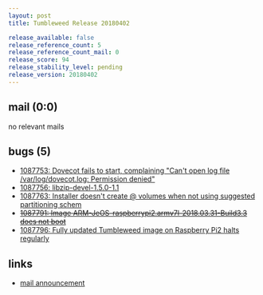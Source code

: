 ```yaml
---
layout: post
title: Tumbleweed Release 20180402

release_available: false
release_reference_count: 5
release_reference_count_mail: 0
release_score: 94
release_stability_level: pending
release_version: 20180402
---
```


## mail (0:0)

no relevant mails

## bugs (5)

<!--more-->

- [1087753: Dovecot fails to start, complaining "Can't open log file /var/log/dovecot.log: Permission denied"](https://bugzilla.opensuse.org/show_bug.cgi?id=1087753)
- [1087756: libzip-devel-1.5.0-1.1](https://bugzilla.opensuse.org/show_bug.cgi?id=1087756)
- [1087763: Installer doesn't create @ volumes when not using suggested partitioning schem](https://bugzilla.opensuse.org/show_bug.cgi?id=1087763)
- ~~[1087791: Image ARM-JeOS-raspberrypi2.armv7l-2018.03.31-Build3.3 does not boot](https://bugzilla.opensuse.org/show_bug.cgi?id=1087791)~~
- [1087796: Fully updated Tumbleweed image on Raspberry Pi2 halts regularly](https://bugzilla.opensuse.org/show_bug.cgi?id=1087796)



## links

- [mail announcement](https://lists.opensuse.org/opensuse-factory/2018-04/msg00137.html)
